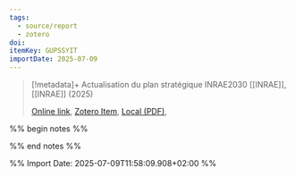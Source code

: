 ```yaml
---
tags:
  - source/report
  - zotero
doi: 
itemKey: GUPSSYIT
importDate: 2025-07-09
---
```

>[!metadata]+
> Actualisation du plan stratégique INRAE2030
> [[INRAE]], 
> [[INRAE]] (2025)
> 
> [Online link](https://intranet.inrae.fr/national/app/uploads/2025/06/INRAE_2030-page-a-page-comp.pdf), [Zotero Item](zotero://select/library/items/GUPSSYIT), [Local (PDF)](file://C:/Users/aburg/Documents/references/zotero/storage/MXJ6PIES/_INRAE_2030pageapagecomp.pdf), 

%% begin notes %%

%% end notes %%

%% Import Date: 2025-07-09T11:58:09.908+02:00 %%
